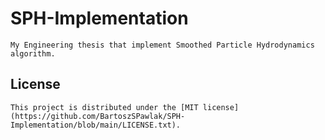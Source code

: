 # SPH-Implementation

    My Engineering thesis that implement Smoothed Particle Hydrodynamics algorithm.

## License

    This project is distributed under the [MIT license] (https://github.com/BartoszSPawlak/SPH-Implementation/blob/main/LICENSE.txt).
